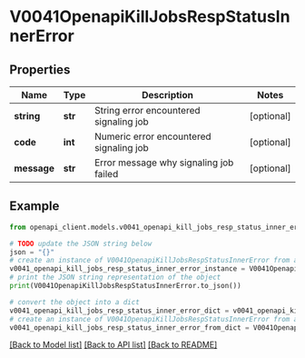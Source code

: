 # V0041OpenapiKillJobsRespStatusInnerError


## Properties

Name | Type | Description | Notes
------------ | ------------- | ------------- | -------------
**string** | **str** | String error encountered signaling job | [optional] 
**code** | **int** | Numeric error encountered signaling job | [optional] 
**message** | **str** | Error message why signaling job failed | [optional] 

## Example

```python
from openapi_client.models.v0041_openapi_kill_jobs_resp_status_inner_error import V0041OpenapiKillJobsRespStatusInnerError

# TODO update the JSON string below
json = "{}"
# create an instance of V0041OpenapiKillJobsRespStatusInnerError from a JSON string
v0041_openapi_kill_jobs_resp_status_inner_error_instance = V0041OpenapiKillJobsRespStatusInnerError.from_json(json)
# print the JSON string representation of the object
print(V0041OpenapiKillJobsRespStatusInnerError.to_json())

# convert the object into a dict
v0041_openapi_kill_jobs_resp_status_inner_error_dict = v0041_openapi_kill_jobs_resp_status_inner_error_instance.to_dict()
# create an instance of V0041OpenapiKillJobsRespStatusInnerError from a dict
v0041_openapi_kill_jobs_resp_status_inner_error_from_dict = V0041OpenapiKillJobsRespStatusInnerError.from_dict(v0041_openapi_kill_jobs_resp_status_inner_error_dict)
```
[[Back to Model list]](../README.md#documentation-for-models) [[Back to API list]](../README.md#documentation-for-api-endpoints) [[Back to README]](../README.md)


